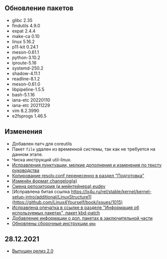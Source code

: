 <!-- ## Обновления пакетов
## Изменения
## Благодарности -->

<!--
 - при апдейтах лучше писать "сверху" списка, а не в алфавитном порядке
    - UPD. И писать дату обновления.
 - давать понятное описание того, что изменилось (или брать с issue)
 - новые записи добавлять наверх 
-->

## Обновление пакетов

- glibc 2.35
- findutils 4.9.0
- expat 2.4.4
- make-ca 0.10
- linux 5.16.2
- p11-kit 0.24.1
- meson-0.61.1
- python-3.10.2
- iproute-5.16
- systemd-250.2
- shadow-4.11.1
- readline-8.1.2
- meson-0.61.0
- libpipeline-1.5.5
- bash-5.1.16
- iana-etc 20220110
- iana-etc 20211229
- vim 8.2.3990
- e2fsprogs 1.46.5

## Изменения

- Добавлен патч для coreutils
- Пакет `file` удален из временной системы, так как не требуется на данном этапе.
- Чиска инструкций util-linux.
- [Исправления пунктуации, мелкие дополнения и изменения по тексту руководства](https://github.com/Linux4Yourself/book/pull/1040)
- [Копирование resolv.conf перенесенно в раздел "Подготовка"](https://github.com/Linux4Yourself/book/issues/933)
- [Изменён формат changelog(а)](https://github.com/Linux4Yourself/book/issues/963)
- [Cмена репозитория (и мейнтейнера) eudev](https://github.com/Linux4Yourself/book/issues/981)
- [Исправлена битая ссылка https://lx4u.ru/rel/stable/kernel/kernel-setup-intro/additional/LinuxStructure1](https://github.com/Linux4Yourself/book/issues/1015)
- [Исправлена опечатка в ссылке в разделе "Информация об используемых пакетах", пакет kbd-patch](https://github.com/Linux4Yourself/book/issues/1016)
- [Добавление информации о доп. пакетах в заключительной части](https://github.com/Linux4Yourself/book/issues/1014)
- [Обновлены сборочные инструкции `gmp`](https://github.com/Linux4Yourself/book/pull/1018)


## 28.12.2021

- [Выпущен релиз 2.0](https://lx4u.ru/rel/2.0/)
